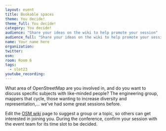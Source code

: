 ```yaml
---
layout: event
title: Bookable spaces
theme: You decide!
theme_full: You decide!
category: You decide!
audience: "Share your ideas on the wiki to help promote your session"
audience_full: "Share your ideas on the wiki to help promote your session"
name: Your name here
organization:
twitter:
osm:
room: Room 6
tags:
  - slot23
youtube_recording:
---
```

What area of OpenStreetMap are you involved in, and do you want to discuss specific subjects with like-minded people? The engineering group, mappers that cycle, those wanting to increase diversity and representation,… we’ve had some great sessions before.

Edit the [OSM wiki](https://wiki.openstreetmap.org/wiki/State_of_the_Map_2017/Breakout_sessions) page to suggest a group or a topic, so others can get interested in joining you. During the conference, confirm your session with the event team for its time slot to be decided.

